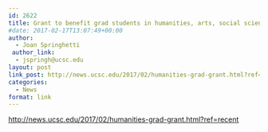 ```yaml
---
id: 2622
title: Grant to benefit grad students in humanities, arts, social sciences
#date: 2017-02-17T13:07:49+00:00
author:
  - Joan Springhetti
 author_link:
  - jspringh@ucsc.edu
layout: post
link_post: http://news.ucsc.edu/2017/02/humanities-grad-grant.html?ref=recent
categories:
  - News
format: link
---
```

http://news.ucsc.edu/2017/02/humanities-grad-grant.html?ref=recent